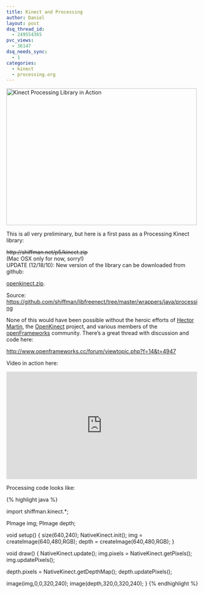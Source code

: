 ```yaml
---
title: Kinect and Processing
author: Daniel
layout: post
dsq_thread_id:
  - 249554365
pvc_views:
  - 36147
dsq_needs_sync:
  - 1
categories:
  - kinect
  - processing.org
---
```

<p><a href="http://www.flickr.com/photos/shiffman/5176786585/" title="Kinect Processing Library in Action by shiffman, on Flickr"><img src="http://farm2.static.flickr.com/1384/5176786585_7f4e7b534f.jpg" width="500" height="359" alt="Kinect Processing Library in Action" /></a></p>
<p>This is all very preliminary, but here is a first pass as a Processing Kinect library:</p>
<p><del>http://shiffman.net/p5/kinect.zip</del><br />
(Mac OSX only for now, sorry!)<br />
UPDATE (12/18/10): New version of the library can be downloaded from github:</p>
<p><a href="https://github.com/shiffman/libfreenect/raw/master/wrappers/java/processing/distribution/openkinect.zip">openkinect.zip</a>.  </p>
<p>Source: <a href="https://github.com/shiffman/libfreenect/tree/master/wrappers/java/processing">https://github.com/shiffman/libfreenect/tree/master/wrappers/java/processing</a></p>
<p>None of this would have been possible without the heroic efforts of <a href="http://marcansoft.com/">Hector Martin</a>, the <a href="https://github.com/OpenKinect/libfreenect">OpenKinect</a> project, and various members of the <a href="http://www.openframeworks.cc/">openFrameworks</a> community.  There&#8217;s a great thread with discussion and code here: </p>
<p><a href="http://www.openframeworks.cc/forum/viewtopic.php?f=14&#038;t=4947">http://www.openframeworks.cc/forum/viewtopic.php?f=14&#038;t=4947</a></p>
<p>Video in action here:</p>
<p><iframe src="http://player.vimeo.com/video/16832724?title=0&amp;byline=0&amp;portrait=0&amp;color=ff9933" width="501" height="282" frameborder="0"></iframe></p>
<p>Processing code looks like:</p>

{% highlight java %}

import shiffman.kinect.*;

PImage img;
PImage depth;

 void setup() {
  size(640,240);
  NativeKinect.init();
  img = createImage(640,480,RGB);
  depth = createImage(640,480,RGB);
}

 void draw() {
  NativeKinect.update();
  img.pixels = NativeKinect.getPixels();
  img.updatePixels();

  depth.pixels = NativeKinect.getDepthMap();
  depth.updatePixels();

  image(img,0,0,320,240);
  image(depth,320,0,320,240);
}
{% endhighlight %}

